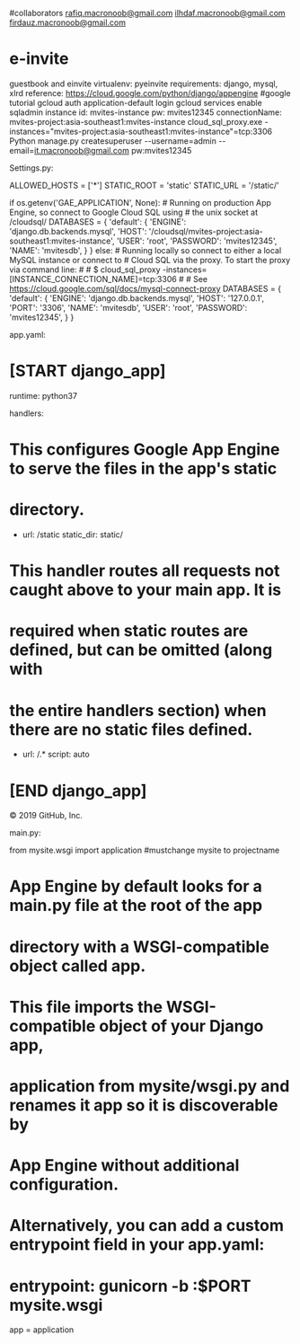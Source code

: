 #collaborators
rafiq.macronoob@gmail.com
ilhdaf.macronoob@gmail.com
firdauz.macronoob@gmail.com

# e-invite
guestbook and einvite
virtualenv: pyeinvite
requirements: django, mysql, xlrd
reference: 
https://cloud.google.com/python/django/appengine #google tutorial
gcloud auth application-default login
gcloud services enable sqladmin
instance id: mvites-instance
pw: mvites12345
connectionName: mvites-project:asia-southeast1:mvites-instance
cloud_sql_proxy.exe -instances="mvites-project:asia-southeast1:mvites-instance"=tcp:3306
Python manage.py createsuperuser --username=admin --email=it.macronoob@gmail.com pw:mvites12345

Settings.py:

ALLOWED_HOSTS = ['*']
STATIC_ROOT = 'static'
STATIC_URL = '/static/'

if os.getenv('GAE_APPLICATION', None):
    # Running on production App Engine, so connect to Google Cloud SQL using
    # the unix socket at /cloudsql/<your-cloudsql-connection string>
    DATABASES = {
        'default': {
            'ENGINE': 'django.db.backends.mysql',
            'HOST': '/cloudsql/mvites-project:asia-southeast1:mvites-instance',
            'USER': 'root',
            'PASSWORD': 'mvites12345',
            'NAME': 'mvitesdb',
        }
    }
else:
    # Running locally so connect to either a local MySQL instance or connect to
    # Cloud SQL via the proxy. To start the proxy via command line:
    #
    #     $ cloud_sql_proxy -instances=[INSTANCE_CONNECTION_NAME]=tcp:3306
    #
    # See https://cloud.google.com/sql/docs/mysql-connect-proxy
    DATABASES = {
        'default': {
            'ENGINE': 'django.db.backends.mysql',
            'HOST': '127.0.0.1',
            'PORT': '3306',
            'NAME': 'mvitesdb',
            'USER': 'root',
            'PASSWORD': 'mvites12345',
        }
    }

    
app.yaml:
# [START django_app]
runtime: python37

handlers:
# This configures Google App Engine to serve the files in the app's static
# directory.
- url: /static
  static_dir: static/

# This handler routes all requests not caught above to your main app. It is
# required when static routes are defined, but can be omitted (along with
# the entire handlers section) when there are no static files defined.
- url: /.*
  script: auto
# [END django_app]
© 2019 GitHub, Inc.

main.py:

from mysite.wsgi import application #mustchange mysite to projectname

# App Engine by default looks for a main.py file at the root of the app
# directory with a WSGI-compatible object called app.
# This file imports the WSGI-compatible object of your Django app,
# application from mysite/wsgi.py and renames it app so it is discoverable by
# App Engine without additional configuration.
# Alternatively, you can add a custom entrypoint field in your app.yaml:
# entrypoint: gunicorn -b :$PORT mysite.wsgi
app = application

